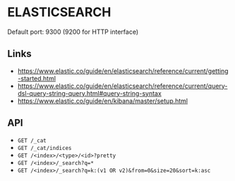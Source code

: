 # ELASTICSEARCH

Default port: 9300 (9200 for HTTP interface)

## Links

* https://www.elastic.co/guide/en/elasticsearch/reference/current/getting-started.html
* https://www.elastic.co/guide/en/elasticsearch/reference/current/query-dsl-query-string-query.html#query-string-syntax
* https://www.elastic.co/guide/en/kibana/master/setup.html

## API

* `GET /_cat`
* `GET /_cat/indices`
* `GET /<index>/<type>/<id>?pretty`
* `GET /<index>/_search?q=*`
* `GET /<index>/_search?q=k:(v1 OR v2)&from=0&size=20&sort=k:asc`
